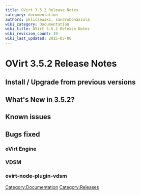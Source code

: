 ```yaml
---
title: OVirt 3.5.2 Release Notes
category: documentation
authors: pkliczewski, sandrobonazzola
wiki_category: Documentation
wiki_title: OVirt 3.5.2 Release Notes
wiki_revision_count: 19
wiki_last_updated: 2015-05-06
---
```


# OVirt 3.5.2 Release Notes

## Install / Upgrade from previous versions

## What's New in 3.5.2?

## Known issues

## Bugs fixed

### oVirt Engine

### VDSM

### ovirt-node-plugin-vdsm

<Category:Documentation> <Category:Releases>
